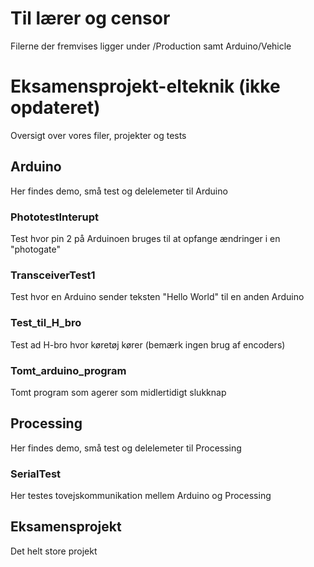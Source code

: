 # Til lærer og censor
Filerne der fremvises ligger under /Production samt Arduino/Vehicle

# Eksamensprojekt-elteknik (ikke opdateret)
Oversigt over vores filer, projekter og tests

## Arduino
Her findes demo, små test og delelemeter til Arduino

### PhototestInterupt
Test hvor pin 2 på Arduinoen bruges til at opfange ændringer i en "photogate"

### TransceiverTest1
Test hvor en Arduino sender teksten "Hello World" til en anden Arduino

### Test_til_H_bro
Test ad H-bro hvor køretøj kører (bemærk ingen brug af encoders)

### Tomt_arduino_program
Tomt program som agerer som midlertidigt slukknap

## Processing
Her findes demo, små test og delelemeter til Processing

### SerialTest
Her testes tovejskommunikation mellem Arduino og Processing

## Eksamensprojekt
Det helt store projekt
